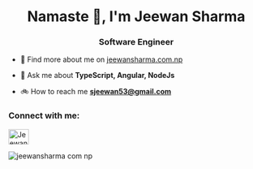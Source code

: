 <h1 align="center">Namaste 🙏, I'm Jeewan Sharma</h1>
<h3 align="center">Software Engineer</h3>

- 📍 Find more about me on [jeewansharma.com.np](https://jeewansharma.com.np/)

- 💬 Ask me about **TypeScript, Angular, NodeJs**

- 🚲 How to reach me **sjeewan53@gmail.com**

<p align="center">
<h3 align="left">Connect with me:</h3>
<a href="https://www.linkedin.com/in/jeewan-sharma/" target="blank"><img align="center" src="https://cdn.jsdelivr.net/npm/simple-icons@3.0.1/icons/twitter.svg" alt="JeewanSharma" height="30" width="40" /></a>
</p>

![jeewansharma com np](https://github.com/Jeewan-Sharma/Jeewan-Sharma/assets/50805104/8b15ef73-3ead-45ed-ac27-cf077c8f0592)
